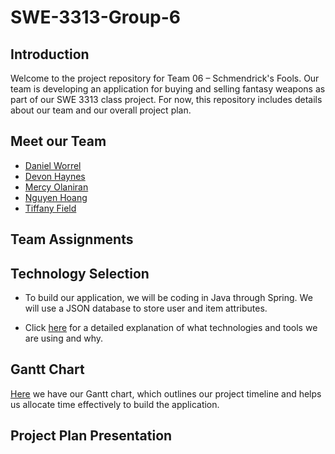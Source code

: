 # SWE-3313-Group-6
## Introduction
Welcome to the project repository for Team 06 – Schmendrick's Fools. Our team is developing an application for buying and selling fantasy weapons as part of our SWE 3313 class project. For now, this repository includes details about our team and our overall project plan.

## Meet our Team
- [Daniel Worrel](project-plan/resumes/DanielWorrel.md)
- [Devon Haynes](project-plan/resumes/DevonHaynes.md)
- [Mercy Olaniran](project-plan/resumes/MercyOlaniran.md)
- [Nguyen Hoang](project-plan/resumes/NguyenHoang.md)
- [Tiffany Field](project-plan/resumes/TiffanyField.md)

## Team Assignments

## Technology Selection
- To build our application, we will be coding in Java through Spring. We will use a JSON database to store user and item attributes.

- Click [here](project-plan/technology-selection/README.md) for a detailed explanation of what technologies and tools we are using and why.

## Gantt Chart
[Here](project-plan/README.md) we have our Gantt chart, which outlines our project timeline and helps us allocate time effectively to build the application.

## Project Plan Presentation 
